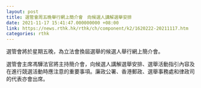 ```yaml
---
layout: post
title: 選管會周五晚舉行網上簡介會　向候選人講解選舉安排
date: 2021-11-17 15:41:47.000000000 +08:00
link: https://news.rthk.hk/rthk/ch/component/k2/1620222-20211117.htm
categories: rthk
---
```


選管會將於星期五晚，為立法會換屆選舉的候選人舉行網上簡介會。
 
選管會主席馮驊法官將主持簡介會，向候選人講解選舉安排、選舉活動指引內容及在進行競選活動時應注意的重要事項。廉政公署、香港郵政、選舉事務處和律政司的代表亦會出席。

